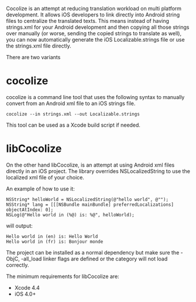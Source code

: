 Cocolize is an attempt at reducing translation workload on multi platform development. It allows iOS developers to link directly into Android string files to centralize the translated texts. This means instead of having strings.xml for your Android development and then copying all those strings over manually (or worse, sending the copied strings to translate as well), you can now automatically generate the iOS Localizable.strings file or use the strings.xml file directly.

There are two variants

cocolize
========

cocolize is a command line tool that uses the following syntax to manually convert from an Android xml file to an iOS strings file.

    cocolize --in strings.xml --out Localizable.strings

This tool can be used as a Xcode build script if needed.

libCocolize
===========

On the other hand libCocolize, is an attempt at using Android xml files directly in an iOS project. The library overrides NSLocalizedString to use the localized xml file of your choice. 

An example of how to use it:

    NSString* helloWorld = NSLocalizedString(@"hello world", @"");
    NSString* lang = [[[NSBundle mainBundle] preferredLocalizations] objectAtIndex: 0];
    NSLog(@"Hello world in (%@) is: %@", helloWorld);

will output:

    Hello world in (en) is: Hello World
    Hello world in (fr) is: Bonjour monde

The project can be installed as a normal dependency but make sure the -ObjC, -all_load linker flags are defined or the category will not load correctly.

The minimum requirements for libCocolize are:
<ul>
<li>Xcode 4.4</li>
<li>iOS 4.0+</li>
</ul>
